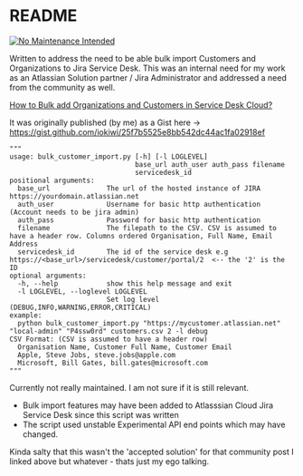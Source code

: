 # README

[![No Maintenance Intended](http://unmaintained.tech/badge.svg)](http://unmaintained.tech/)

Written to address the need to be able bulk import Customers and Organizations to Jira Service Desk. This was an internal need for my work as an Atlassian Solution partner / Jira Administrator and addressed a need from the community as well.

[How to Bulk add Organizations and Customers in Service Desk Cloud?](https://community.atlassian.com/t5/Jira-Service-Desk-questions/How-to-Bulk-add-Organizations-and-Customers-in-Service-Desk/qaq-p/85932)

It was originally published (by me) as a Gist here -> https://gist.github.com/iokiwi/25f7b5525e8bb542dc44ac1fa02918ef

```
"""
usage: bulk_customer_import.py [-h] [-l LOGLEVEL]
                               base_url auth_user auth_pass filename
                               servicedesk_id
positional arguments:
  base_url              The url of the hosted instance of JIRA https://yourdomain.atlassian.net
  auth_user             Username for basic http authentication (Account needs to be jira admin)
  auth_pass             Password for basic http authentication
  filename              The filepath to the CSV. CSV is assumed to have a header row. Columns ordered Organisation, Full Name, Email Address
  servicedesk_id        The id of the service desk e.g https://<base_url>/servicedesk/customer/portal/2  <-- the '2' is the ID
optional arguments:
  -h, --help            show this help message and exit
  -l LOGLEVEL, --loglevel LOGLEVEL
                        Set log level (DEBUG,INFO,WARNING,ERROR,CRITICAL)
example:
  python bulk_customer_import.py "https://mycustomer.atlassian.net" "local-admin" "P4ssw0rd" customers.csv 2 -l debug
CSV Format: (CSV is assumed to have a header row)
  Organisation Name, Customer Full Name, Customer Email
  Apple, Steve Jobs, steve.jobs@apple.com
  Microsoft, Bill Gates, bill.gates@microsoft.com
"""
```

Currently not really maintained. I am not sure if it is still relevant.

 * Bulk import features may have been added to Atlasssian Cloud Jira Service Desk since this script was written
 * The script used unstable Experimental API end points which may have changed.

Kinda salty that this wasn't the 'accepted solution' for that community post I linked above but whatever - thats just my ego talking.
